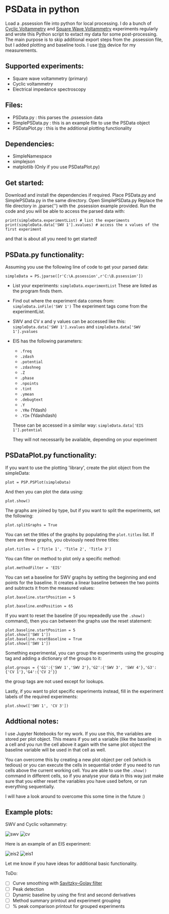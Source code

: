 # PSData in python
 Load a .pssession file into python for local processing.
 I do a bunch of [Cyclic Voltammetry](https://en.wikipedia.org/wiki/Cyclic_voltammetry) and [Square Wave Voltammetry](https://en.wikipedia.org/wiki/Squarewave_voltammetry) experiments regularly and wrote this Python script to extact my data for some post-processing. The main purpose is to skip additional export steps from the .pssession file, but I added plotting and baseline tools. I use [this](https://www.palmsens.com/product/palmsens4/) device for my measurements.
 
## Supported experiments:
 - Square wave voltammetry (primary)
 - Cyclic voltammetry
 - Electrical impedance spectroscopy
 
## Files:
 - PSData.py : this parses the .pssession data
 - SimplePSData.py : this is an example file to use the PSData object
 - PSDataPlot.py : this is the additional plotting functionality
 
## Dependencies:
  - SimpleNamespace
  - simplejson
  - matplotlib (Only if you use PSDataPlot.py)
 
## Get started: 
 Download and install the dependencies if required.
 Place PSData.py and SimplePSData.py in the same directory.
 Open SimplePSData.py
 Replace the file directory in .jparse('') with the .pssession example provided.
 Run the code and you will be able to access the parsed data with:
 ```
 print(simpleData.experimentList) # list the experiments
 print(simpleData.data['SWV 1'].xvalues) # access the x values of the first experiment
 ```
 
 and that is about all you need to get started!

## PSData.py functionality:

Assuming you use the following line of code to get your parsed data:

```simpleData = PS.jparse([r'C:\A.pssession',r'C:\B.pssession'])```

- List your experiments:
  ```simpleData.experimentList```
  These are listed as the program finds them.
- Find out where the experiment data comes from:
  ```simpleData.inFile('SWV 1')```
  The experiment tags come from the experimentList.
- SWV and CV x and y values can be accessed like this:
  ```simpleData.data['SWV 1'].xvalues``` and ```simpleData.data['SWV 1'].yvalues```
- EIS has the following parameters:
  - ```.freq```
  - ```.zdash```
  - ```.potential```
  - ```.zdashneg```
  - ```.Z```
  - ```.phase```
  - ```.npoints```
  - ```.tint```
  - ```.ymean```
  - ```.debugtext```
  - ```.Y```
  - ```.YRe``` (Ydash)
  - ```.YIm``` (Ydashdash)
  
  These can be accessed in a similar way: ```simpleData.data['EIS 1'].potential```
  
  They will not necessarily be available, depending on your experiment

## PSDataPlot.py functionality:

If you want to use the plotting 'library', create the plot object from the simpleData:

```plot = PSP.PSPlot(simpleData)```

And then you can plot the data using:

```plot.show()```

The graphs are joined by type, but if you want to split the experiments, set the following:

```plot.splitGraphs = True```

You can set the titles of the graphs by populating the ```plot.titles``` list. If there are three graphs, you obviously need three titles:

```plot.titles = ['Title 1', 'Title 2', 'Title 3']```

You can filter on method to plot only a specific method:

```plot.methodFilter = 'EIS'```

You can set a baseline for SWV graphs by setting the beginning and end points for the baseline. It creates a linear baseline between the two points and subtracts it from the measured values:

```plot.baseline.startPosition = 5```

```plot.baseline.endPosition = 65```

If you want to reset the baseline (if you repeadedly use the ```.show()``` command), then you can between the graphs use the reset statement:

```
plot.baseline.startPosition = 5
plot.show(['SWV 1'])
plot.baseline.resetBaseline = True
plot.show(['SWV 1'])
```

Something experimental, you can group the experiments using the grouping tag and adding a dictionary of the groups to it:

```plot.groups = {'G1':{'SWV 1','SWV 2'},'G2':{'SWV 3', 'SWV 4'},'G3':{'CV 1'},'G4':{'CV 2'}}```

the group tags are not used except for lookups.

Lastly, if you want to plot specific experiments instead, fill in the experiment labels of the required experiments:

```plot.show(['SWV 1', 'CV 3'])```

## Addtional notes:
I use Jupyter Notebooks for my work. If you use this, the variables are stored per plot object. This means if you set a variable (like the baseline) in a cell and you run the cell above it again with the same plot object the baseline variable will be used in that cell as well.

You can overcome this by creating a new plot object per cell (which is tedious) or you can execute the cells in sequential order if you need to run cells above the current working cell. You are able to use the ```.show()``` command in different cells, so if you analyse your data in this way just make sure that you either reset the variables you have used before, or run everything sequentially.

I will have a look around to overcome this some time in the future :)

## Example plots:

SWV and Cyclic voltammetry:

![swv](https://user-images.githubusercontent.com/45431675/112733973-a6483000-8f4b-11eb-96b1-cfd73bab65f0.png)
![cv](https://user-images.githubusercontent.com/45431675/112733990-ba8c2d00-8f4b-11eb-9045-fff9c78b7b7f.png)

Here is an example of an EIS experiment:

![eis2](https://user-images.githubusercontent.com/45431675/112734013-d099ed80-8f4b-11eb-8336-2d50bc6fab54.png)
![eis1](https://user-images.githubusercontent.com/45431675/112734016-d42d7480-8f4b-11eb-9b0d-5f0ea4e63a59.png)

Let me know if you have ideas for additional basic functionality.

ToDo:
- [ ] Curve smoothing with [Savitzky–Golay filter](https://en.wikipedia.org/wiki/Savitzky%E2%80%93Golay_filter)
- [ ] Peak detection
- [ ] Dynamic baseline by using the first and second derivatives
- [ ] Method summary printout and experiment grouping
- [ ] % peak comparison printout for grouped experiments
